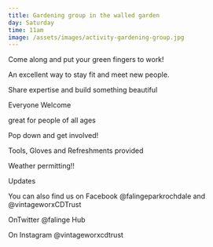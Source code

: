 ```yaml
---
title: Gardening group in the walled garden
day: Saturday
time: 11am
image: /assets/images/activity-gardening-group.jpg
---
```

Come along and put your green fingers to work!

An excellent way to stay fit and meet new people.

Share expertise and build something beautiful

Everyone Welcome

great for people of all ages

Pop down and get involved!

Tools, Gloves and Refreshments provided

Weather permitting!!

Updates 

You can also find us on Facebook @falingeparkrochdale and @vintageworxCDTrust

OnTwitter @falinge Hub

On Instagram @vintageworxcdtrust
